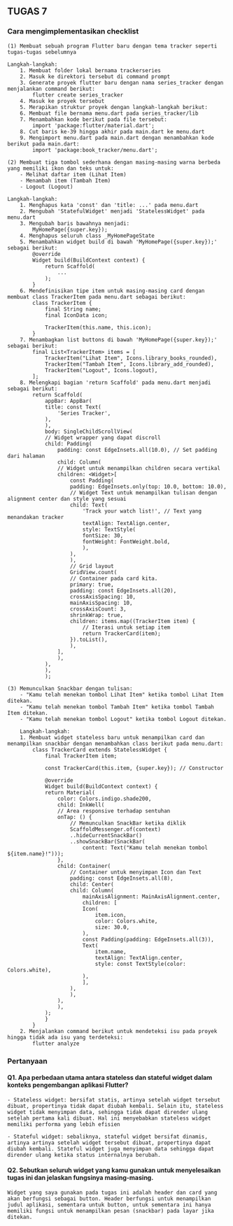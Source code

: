 ## TUGAS 7
### Cara mengimplementasikan checklist
    (1) Membuat sebuah program Flutter baru dengan tema tracker seperti tugas-tugas sebelumnya

    Langkah-langkah:
        1. Membuat folder lokal bernama trackerseries
        2. Masuk ke direktori tersebut di command prompt
        3. Generate proyek flutter baru dengan nama series_tracker dengan menjalankan command berikut:
            flutter create series_tracker
        4. Masuk ke proyek tersebut
        5. Merapikan struktur proyek dengan langkah-langkah berikut:
        6. Membuat file bernama menu.dart pada series_tracker/lib
        7. Menambahkan kode berikut pada file tersebut:
            import 'package:flutter/material.dart';
        8. Cut baris ke-39 hingga akhir pada main.dart ke menu.dart
        9. Mengimport menu.dart pada main.dart dengan menambahkan kode berikut pada main.dart:
            import 'package:book_tracker/menu.dart';
        
    (2) Membuat tiga tombol sederhana dengan masing-masing warna berbeda yang memiliki ikon dan teks untuk:
        - Melihat daftar item (Lihat Item)
        - Menambah item (Tambah Item)
        - Logout (Logout)

    Langkah-langkah:
        1. Menghapus kata 'const' dan 'title: ...' pada menu.dart
        2. Mengubah 'StatefulWidget' menjadi 'StatelessWidget' pada menu.dart
        3. Mengubah baris bawahnya menjadi:
            MyHomePage({super.key});
        4. Menghapus seluruh class _MyHomePageState
        5. Menambahkan widget build di bawah 'MyHomePage({super.key});' sebagai berikut:
            @override
            Widget build(BuildContext context) {
                return Scaffold(
                    ...
                );
            }
        6. Mendefinisikan tipe item untuk masing-masing card dengan membuat class TrackerItem pada menu.dart sebagai berikut:
            class TrackerItem {
                final String name;
                final IconData icon;

                TrackerItem(this.name, this.icon);
            }
        7. Menambagkan list buttons di bawah 'MyHomePage({super.key});' sebagai berikut:
            final List<TrackerItem> items = [
                TrackerItem("Lihat Item", Icons.library_books_rounded),
                TrackerItem("Tambah Item", Icons.library_add_rounded),
                TrackerItem("Logout", Icons.logout),
            ];
        8. Melengkapi bagian 'return Scaffold' pada menu.dart menjadi sebagai berikut:
            return Scaffold(
                appBar: AppBar(
                title: const Text(
                    'Series Tracker',
                ),
                ),
                body: SingleChildScrollView(
                // Widget wrapper yang dapat discroll
                child: Padding(
                    padding: const EdgeInsets.all(10.0), // Set padding dari halaman
                    child: Column(
                    // Widget untuk menampilkan children secara vertikal
                    children: <Widget>[
                        const Padding(
                        padding: EdgeInsets.only(top: 10.0, bottom: 10.0),
                        // Widget Text untuk menampilkan tulisan dengan alignment center dan style yang sesuai
                        child: Text(
                            'Track your watch list!', // Text yang menandakan tracker
                            textAlign: TextAlign.center,
                            style: TextStyle(
                            fontSize: 30,
                            fontWeight: FontWeight.bold,
                            ),
                        ),
                        ),
                        // Grid layout
                        GridView.count(
                        // Container pada card kita.
                        primary: true,
                        padding: const EdgeInsets.all(20),
                        crossAxisSpacing: 10,
                        mainAxisSpacing: 10,
                        crossAxisCount: 3,
                        shrinkWrap: true,
                        children: items.map((TrackerItem item) {
                            // Iterasi untuk setiap item
                            return TrackerCard(item);
                        }).toList(),
                        ),
                    ],
                    ),
                ),
                ),
                );
    
    (3) Memunculkan Snackbar dengan tulisan:
        - "Kamu telah menekan tombol Lihat Item" ketika tombol Lihat Item ditekan.
        - "Kamu telah menekan tombol Tambah Item" ketika tombol Tambah Item ditekan.
        - "Kamu telah menekan tombol Logout" ketika tombol Logout ditekan.

        Langkah-langkah:
        1. Membuat widget stateless baru untuk menampilkan card dan menampilkan snackbar dengan menambahkan class berikut pada menu.dart:
            class TrackerCard extends StatelessWidget {
                final TrackerItem item;

                const TrackerCard(this.item, {super.key}); // Constructor

                @override
                Widget build(BuildContext context) {
                return Material(
                    color: Colors.indigo.shade200,
                    child: InkWell(
                    // Area responsive terhadap sentuhan
                    onTap: () {
                        // Memunculkan SnackBar ketika diklik
                        ScaffoldMessenger.of(context)
                        ..hideCurrentSnackBar()
                        ..showSnackBar(SnackBar(
                            content: Text("Kamu telah menekan tombol ${item.name}!")));
                    },
                    child: Container(
                        // Container untuk menyimpan Icon dan Text
                        padding: const EdgeInsets.all(8),
                        child: Center(
                        child: Column(
                            mainAxisAlignment: MainAxisAlignment.center,
                            children: [
                            Icon(
                                item.icon,
                                color: Colors.white,
                                size: 30.0,
                            ),
                            const Padding(padding: EdgeInsets.all(3)),
                            Text(
                                item.name,
                                textAlign: TextAlign.center,
                                style: const TextStyle(color: Colors.white),
                            ),
                            ],
                        ),
                        ),
                    ),
                    ),
                );
                }
            }
        2. Menjalankan command berikut untuk mendeteksi isu pada proyek hingga tidak ada isu yang terdeteksi:
            flutter analyze

### Pertanyaan
#### Q1. Apa perbedaan utama antara stateless dan stateful widget dalam konteks pengembangan aplikasi Flutter?
    - Stateless widget: bersifat statis, artinya setelah widget tersebut dibuat, propertinya tidak dapat diubah kembali. Selain itu, stateless widget tidak menyimpan data, sehingga tidak dapat dirender ulang setelah pertama kali dibuat. Hal ini menyebabkan stateless widget memiliki performa yang lebih efisien

    - Stateful widget: sebaliknya, stateful widget bersifat dinamis, artinya artinya setelah widget tersebut dibuat, propertinya dapat diubah kembali. Stateful widget juga menyimpan data sehingga dapat dirender ulang ketika status internalnya berubah.

#### Q2. Sebutkan seluruh widget yang kamu gunakan untuk menyelesaikan tugas ini dan jelaskan fungsinya masing-masing.
    Widget yang saya gunakan pada tugas ini adalah header dan card yang akan berfungsi sebagai button. Header berfungsi untuk menampilkan judul aplikasi, sementara untuk button, untuk sementara ini hanya memiliki fungsi untuk menampilkan pesan (snackbar) pada layar jika ditekan.